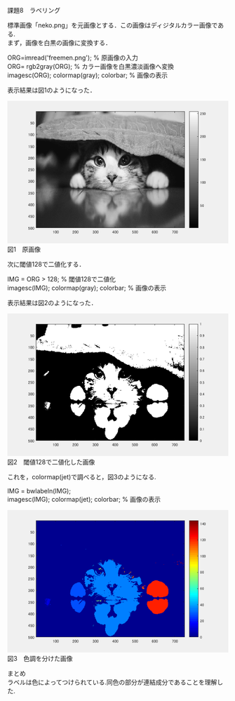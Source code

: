 課題8　ラベリング

標準画像「neko.png」を元画像とする．この画像はディジタルカラー画像である.  
まず，画像を白黒の画像に変換する．

ORG=imread('freemen.png'); % 原画像の入力  
ORG= rgb2gray(ORG); % カラー画像を白黒濃淡画像へ変換  
imagesc(ORG); colormap(gray); colorbar; % 画像の表示

表示結果は図1のようになった．


![原画像](https://github.com/inagaki-toshihiro/report/blob/master/image/kadai8-1.png)  
図1　原画像

次に閾値128で二値化する．

IMG = ORG > 128; % 閾値128で二値化  
imagesc(IMG); colormap(gray); colorbar; % 画像の表示

表示結果は図2のようになった．


![原画像](https://github.com/inagaki-toshihiro/report/blob/master/image/kadai8-2.png)  
図2　閾値128で二値化した画像

これを，colormap(jet)で調べると，図3のようになる.

IMG = bwlabeln(IMG);  
imagesc(IMG); colormap(jet); colorbar; % 画像の表示


![原画像](https://github.com/inagaki-toshihiro/report/blob/master/image/kadai8-3.png)  
図3　色調を分けた画像

まとめ  
ラベルは色によってつけられている.同色の部分が連結成分であることを理解した.
